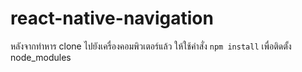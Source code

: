 # react-native-navigation

หลังจากทำหาร clone ไปยังเครื่องคอมพิวเตอร์แล้ว ให้ใช้คำสั่ง
`npm install`
เพื่อติดตั้ง node_modules
